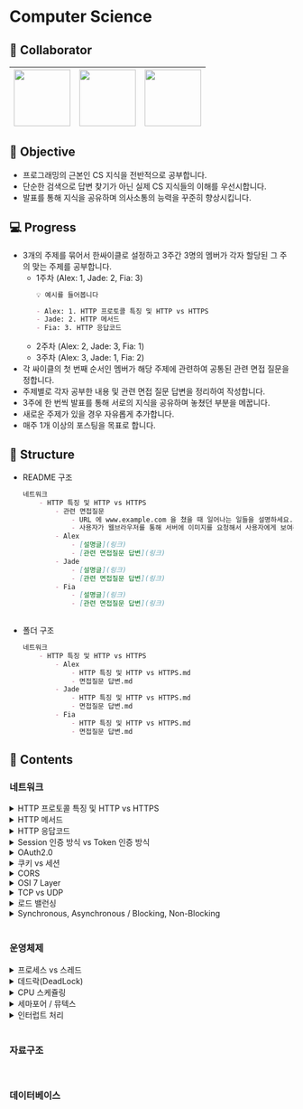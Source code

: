 # Computer Science


## 👥 Collaborator
[<img src="https://avatars.githubusercontent.com/u/59248326?v=4" width="100">](https://github.com/giibeom) | [<img src="https://avatars.githubusercontent.com/u/61952198?v=4" width="100">](https://github.com/dbwjd5864) | [<img src="https://avatars.githubusercontent.com/u/49216939?v=4" width="100">](https://github.com/leeHana21) |
|:--------------------------------------------------------------------------------------------------------:|:------------------------------------------------------------------------------------------------------------:| :------------------------------------------------------------------------------------------------------------:|


## 📝 Objective
- 프로그래밍의 근본인 CS 지식을 전반적으로 공부합니다.
- 단순한 검색으로 답변 찾기가 아닌 실제 CS 지식들의 이해를 우선시합니다.
- 발표를 통해 지식을 공유하며 의사소통의 능력을 꾸준히 향상시킵니다.


## 💻 Progress
- 3개의 주제를 묶어서 한싸이클로 설정하고 3주간 3명의 멤버가 각자 할당된 그 주의 맞는 주제를 공부합니다.
    - 1주차 (Alex: 1, Jade: 2, Fia: 3)
        ```markdown
        💡 예시를 들어봅니다
        
        - Alex: 1. HTTP 프로토콜 특징 및 HTTP vs HTTPS
        - Jade: 2. HTTP 메서드
        - Fia: 3. HTTP 응답코드
        ```
    - 2주차 (Alex: 2, Jade: 3, Fia: 1)
    - 3주차 (Alex: 3, Jade: 1, Fia: 2)
- 각 싸이클의 첫 번째 순서인 멤버가 해당 주제에 관련하여 공통된 관련 면접 질문을 정합니다.
- 주제별로 각자 공부한 내용 및 관련 면접 질문 답변을 정리하여 작성합니다.
- 3주에 한 번씩 발표를 통해 서로의 지식을 공유하며 놓쳤던 부분을 메꿉니다.
- 새로운 주제가 있을 경우 자유롭게 추가합니다.
- 매주 1개 이상의 포스팅을 목표로 합니다.


## 📂 Structure

- README 구조

    ```markdown
    네트워크
        - HTTP 특징 및 HTTP vs HTTPS
            - 관련 면접질문
                - URL 에 www.example.com 을 쳤을 때 일어나는 일들을 설명하세요.
                - 사용자가 웹브라우저를 통해 서버에 이미지를 요청해서 사용자에게 보여주기까지 과정을 설명하세요.
            - Alex
                - [설명글](링크)
                - [관련 면접질문 답변](링크)
            - Jade
                - [설명글](링크)
                - [관련 면접질문 답변](링크)
            - Fia
                - [설명글](링크)
                - [관련 면접질문 답변](링크)
        
    ```
- 폴더 구조
    ```markdown
    네트워크
        - HTTP 특징 및 HTTP vs HTTPS
            - Alex
                - HTTP 특징 및 HTTP vs HTTPS.md
                - 면접질문 답변.md 
            - Jade
                - HTTP 특징 및 HTTP vs HTTPS.md
                - 면접질문 답변.md 
            - Fia
                - HTTP 특징 및 HTTP vs HTTPS.md
                - 면접질문 답변.md 
    ```



## 📖 Contents


### 네트워크

<details>
<summary>HTTP 프로토콜 특징 및 HTTP vs HTTPS</summary>
<div markdown="1">

- 관련 면접질문
  1. 공개키, 비공개키 방식에 대해서 설명해주세요
  2. SSL에 대해서 설명해주세요
  3. HTTP1.1 vs HTTP2.0 차이점에 대해 설명해주세요


</div>
</details>


<details>
<summary>HTTP 메서드</summary>
<div markdown="1">

- 관련 면접질문
  1. HTTP request method 중 GET vs POST에 대한 비교 설명해주세요
  2. HTTP request method 중 PUT vs PATCH에 대한 비교 설명해주세요
  3. HTTP 메서드에 대해서 설명해주세요

</div>
</details>


<details>
<summary>HTTP 응답코드</summary>
<div markdown="1">

- 관련 면접질문
  1. HTTP 응답코드의 종류는 어떻게 되는지 설명해주세요
  2. HTTP 4xx 에러 vs HTTP 5xx 에러 차이점에 대해 설명해주세요

</div>
</details>


<details>
<summary>Session 인증 방식 vs Token 인증 방식</summary>
<div markdown="1">

- 관련 면접질문
  1. Session 기반 인증 방식과 Token 기반 인증의 차이점을 설명해주세요
  2. Stateful한 세션 기반의 인증을 사용하게 된다면 어떠한 단점이 있는지 설명해주세요
  3. Session 기반 인증과 토큰 기반 인증은 각각 어느 경우에 적합한지 설명해주세요

</div>
</details>

<details>
<summary>OAuth2.0</summary>
<div markdown="1">

- 관련 면접질문
  1. OAuth2.0의 흐름에 대해 간단히 설명해주세요

</div>
</details>

<details>
<summary>쿠키 vs 세션</summary>
<div markdown="1">

- 관련 면접질문
    1. 쿠키와 세션은 언제 사용해야 적합한지 비교 설명해주세요.
    2. 쿠키와 세션을 이용한 로그인 방식을 설명해주세요.
    3. 쿠키와 세션에 대해 설명해주세요. (N사 면접질문)

</div>
</details>


<details>
<summary>CORS</summary>
<div markdown="1">

- 관련 면접질문
  1. CORS 가 설정되어 있지 않으면 일어나는 현상, SOP 가 존재하지 않으면 일어나는 현상을 설명해주세요.
  2. CORS가 문제된 상황에 대해 설명해주세요
  3. CORS 발생 시 해결책은 무엇인가요?

</div>
</details>


<details>
<summary>OSI 7 Layer</summary>
<div markdown="1">

- 관련 면접질문
  1. URL 에 [www.example.com](https://www.google.com/) 을 쳤을 때 일어나는 일들을 설명해주세요
  2. 사용자가 웹 브라우저를 통해 서버에 이미지를 요청해서 사용자에게 보여주기까지 과정을 설명해주세요
  3. TCP vs UDP를 비교 설명해주세요
  4. 3-Way handshake & 4-Way handshake에 대해 간략하게 설명해주세요
  

</div>
</details>



<details>
<summary>TCP vs UDP</summary>
<div markdown="1">

- 관련 면접질문
  1. TCP 와 UDP 방식을 비교 설명해주세요.
    - 둘의 차이점은 무엇인가요 ?
    - 둘은 어느 상황에서 사용되나요 ?
  2. 서비스에서 1가지 기능에 대한 통신 프로토콜을  TCP -> UDP 로 변경해야한다고 할 때, 어떤 기능의 프로토콜을 변경하는 게 좋을까요 ?
    

</div>
</details>


<details>
<summary>로드 밸런싱</summary>
<div markdown="1">

- 관련 면접질문
  1. 싸이클 첫번째 순서인 멤버가 관련 면접질문을 업로드합니다


</div>
</details>


<details>
<summary>Synchronous, Asynchronous / Blocking, Non-Blocking</summary>
<div markdown="1">

- 관련 면접질문
  1. 싸이클 첫번째 순서인 멤버가 관련 면접질문을 업로드합니다


</div>
</details>

<br>

### 운영체제

<details>
<summary>프로세스 vs 스레드</summary>
<div markdown="1">

- 관련 면접질문
  1. Process와 Thread 차이점을 설명해주세요
  2. 스레드와 멀티스레드에 대해서 설명해주세요
  3. 멀티 스레드 환경에서의 주의사항을 설명해주세요

</div>
</details>


<details>
<summary>데드락(DeadLock)</summary>
<div markdown="1">

- 관련 면접질문
  1. DeadLock의 발생 조건과 DeadLock을 깨기 위한 방법은 어떤게 존재하나요?

</div>
</details>


<details>
<summary>CPU 스케쥴링</summary>
<div markdown="1">

- 관련 면접질문
  1. 싸이클 첫번째 순서인 멤버가 관련 면접질문을 업로드합니다

</div>
</details>

<details>
<summary>세마포어 / 뮤텍스</summary>
<div markdown="1">

- 관련 면접질문
  1. 싸이클 첫번째 순서인 멤버가 관련 면접질문을 업로드합니다

</div>
</details>

<details>
<summary>인터럽트 처리</summary>
<div markdown="1">

- 관련 면접질문
  1. 싸이클 첫번째 순서인 멤버가 관련 면접질문을 업로드합니다

</div>
</details>

<br>

### 자료구조

<br>

### 데이터베이스
